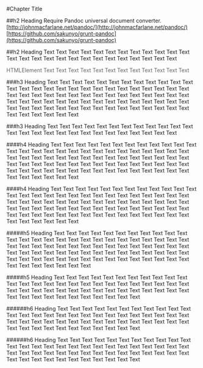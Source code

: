 #Chapter Title

##h2 Heading
Require Pandoc universal document converter.
[http://johnmacfarlane.net/pandoc/](http://johnmacfarlane.net/pandoc/)
[https://github.com/sakunyo/grunt-pandoc](https://github.com/sakunyo/grunt-pandoc)

##h2 Heading
Text Text Text Text Text Text Text Text Text Text Text Text Text Text Text Text Text Text Text Text Text Text Text Text Text Text


<div style="color:#666;">HTMLElement Text Text Text Text Text Text Text Text Text Text Text Text </div>


###h3 Heading
Text Text Text Text Text Text Text Text Text Text Text Text Text Text Text Text Text Text Text Text Text Text Text Text Text Text
Text Text Text Text Text Text Text Text Text Text Text Text Text Text Text Text Text Text Text Text Text Text Text Text Text Text
Text Text Text Text Text Text Text Text Text Text Text Text Text Text Text Text Text Text Text Text Text Text Text Text Text Text

###h3 Heading
Text Text Text Text Text Text Text Text Text Text Text Text Text Text Text Text Text Text Text Text Text Text Text Text Text Text

####h4 Heading
Text Text Text Text Text Text Text Text Text Text Text Text Text Text Text Text Text Text Text Text Text Text Text Text Text Text
Text Text Text Text Text Text Text Text Text Text Text Text Text Text Text Text Text Text Text Text Text Text Text Text Text Text
Text Text Text Text Text Text Text Text Text Text Text Text Text Text Text Text Text Text Text Text Text Text Text Text Text Text

####h4 Heading
Text Text Text Text Text Text Text Text Text Text Text Text Text Text Text Text Text Text Text Text Text Text Text Text Text Text
Text Text Text Text Text Text Text Text Text Text Text Text Text Text Text Text Text Text Text Text Text Text Text Text Text Text
Text Text Text Text Text Text Text Text Text Text Text Text Text Text Text Text Text Text Text Text Text Text Text Text Text Text

#####h5 Heading
Text Text Text Text Text Text Text Text Text Text Text Text Text Text Text Text Text Text Text Text Text Text Text Text Text Text
Text Text Text Text Text Text Text Text Text Text Text Text Text Text Text Text Text Text Text Text Text Text Text Text Text Text
Text Text Text Text Text Text Text Text Text Text Text Text Text Text Text Text Text Text Text Text Text Text Text Text Text Text

#####h5 Heading
Text Text Text Text Text Text Text Text Text Text Text Text Text Text Text Text Text Text Text Text Text Text Text Text Text Text
Text Text Text Text Text Text Text Text Text Text Text Text Text Text Text Text Text Text Text Text Text Text Text Text Text Text

######h6 Heading
Text Text Text Text Text Text Text Text Text Text Text Text Text Text Text Text Text Text Text Text Text Text Text Text Text Text
Text Text Text Text Text Text Text Text Text Text Text Text Text Text Text Text Text Text Text Text Text Text Text Text Text Text

######h6 Heading
Text Text Text Text Text Text Text Text Text Text Text Text Text Text Text Text Text Text Text Text Text Text Text Text Text Text
Text Text Text Text Text Text Text Text Text Text Text Text Text Text Text Text Text Text Text Text Text Text Text Text Text Text
